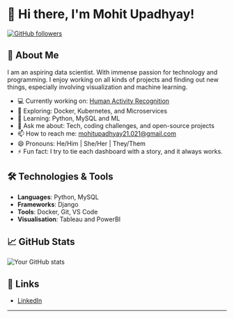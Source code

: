 # 👋 Hi there, I'm Mohit Upadhyay!

[![GitHub followers](https://img.shields.io/github/followers/Mohitupadhyay-ds?label=Follow&style=social)](https://github.com/Mohitupadhyay-ds)

## 🚀 About Me
I am an aspiring data scientist. With immense passion for technology and programming. I enjoy working on all kinds of projects and finding out new things, especially involving visualization and machine learning.

- 💻 Currently working on: [Human Activity Recognition](https://github.com/Mohitupadhyay-ds/project)
- 🔭 Exploring: Docker, Kubernetes, and Microservices
- 🌱 Learning: Python, MySQL and ML
- 💬 Ask me about: Tech, coding challenges, and open-source projects
- 📫 How to reach me: [mohitupadhyay21.021@gmail.com](mailto:mohitupadhyay21.021@gmail.com)
- 😄 Pronouns: He/Him | She/Her | They/Them
- ⚡ Fun fact: I try to tie each dashboard with a story, and it always works.

## 🛠️ Technologies & Tools
- **Languages**: Python, MySQL
- **Frameworks**: Django
- **Tools**: Docker, Git, VS Code
- **Visualisation**: Tableau and PowerBI

## 📈 GitHub Stats
![Your GitHub stats](https://github-readme-stats.vercel.app/api?username=Mohitupadhyay-ds&show_icons=true&theme=radical)

## 🔗 Links
- [LinkedIn](https://linkedin.com/in/mohitupadhyay-ds)

---
<!---
Mohitupadhyay-ds/Mohitupadhyay-ds is a ✨ special ✨ repository because its `README.md` (this file) appears on your GitHub profile.
You can click the Preview link to take a look at your changes.
--->
